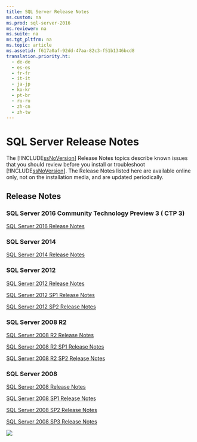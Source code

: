 ```yaml
---
title: SQL Server Release Notes
ms.custom: na
ms.prod: sql-server-2016
ms.reviewer: na
ms.suite: na
ms.tgt_pltfrm: na
ms.topic: article
ms.assetid: f617a0af-92dd-47aa-82c3-f51b1346bcd8
translation.priority.ht: 
  - de-de
  - es-es
  - fr-fr
  - it-it
  - ja-jp
  - ko-kr
  - pt-br
  - ru-ru
  - zh-cn
  - zh-tw
---
```

# SQL Server Release Notes
  The [!INCLUDE[ssNoVersion](../Token/ssNoVersion_md.md)] Release Notes topics describe known issues that you should review before you install or troubleshoot [!INCLUDE[ssNoVersion](../Token/ssNoVersion_md.md)]. The Release Notes listed here are available online only, not on the installation media, and are updated periodically.

## Release Notes

### SQL Server 2016 Community Technology  Preview 3 \( CTP 3\)
 [SQL Server 2016 Release Notes](https://msdn.microsoft.com/en-us/library/dn876712.aspx)

### SQL Server 2014
 [SQL Server 2014 Release Notes](../Topic/SQL-Server-2014-Release-Notes.md)

### SQL Server 2012
 [SQL Server 2012 Release Notes](../Topic/SQL-Server-2012-Release-Notes.md)

 [SQL Server 2012 SP1 Release Notes](../Topic/SQL-Server-2012-SP1-Release-Notes.md)

 [SQL Server 2012 SP2 Release Notes](../Topic/SQL-Server-2012-SP2-Release-Notes.md)

### SQL Server 2008 R2
 [SQL Server 2008 R2 Release Notes](http://download.microsoft.com/download/E/7/D/E7DED7E4-5059-4E3E-82C5-B28BF3FD0AAC/SQLServer2008R2ReleaseNotes.htm)

 [SQL Server 2008 R2 SP1 Release Notes](http://social.technet.microsoft.com/wiki/contents/articles/2973.microsoft-sql-server-2008-r2-sp1-release-notes.aspx)

 [SQL Server 2008 R2 SP2 Release Notes](../Topic/SQL-Server-2008-R2-SP2-Release-Notes.md)

### SQL Server 2008
 [SQL Server 2008 Release Notes](http://download.microsoft.com/download/4/9/e/49eeb41a-a769-4520-80d6-671b8ae2bd06/SQLServer2008ReleaseNotes.htm)

 [SQL Server 2008 SP1 Release Notes](http://download.microsoft.com/download/1/6/3/163A851B-D956-42E9-B426-F5C0EBE6B654/ReleaseNotes.htm)

 [SQL Server 2008 SP2 Release Notes](http://social.technet.microsoft.com/wiki/contents/articles/1486.microsoft-sql-server-2008-sp2-release-notes.aspx)

 [SQL Server 2008 SP3 Release Notes](http://social.technet.microsoft.com/wiki/contents/articles/4937.microsoft-sql-server-2008-sp3-release-notes.aspx)

 ![](../Image/MS_Logo_X-Small.png)

  